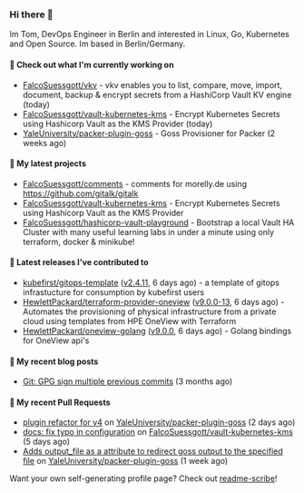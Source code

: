 ### Hi there 👋

Im Tom, DevOps Engineer in Berlin and interested in Linux, Go, Kubernetes and Open Source.
Im based in Berlin/Germany.

#### 👷 Check out what I'm currently working on

- [FalcoSuessgott/vkv](https://github.com/FalcoSuessgott/vkv) - vkv enables you to list, compare, move, import, document, backup &amp; encrypt secrets from a HashiCorp Vault KV engine (today)
- [FalcoSuessgott/vault-kubernetes-kms](https://github.com/FalcoSuessgott/vault-kubernetes-kms) - Encrypt Kubernetes Secrets using Hashicorp Vault as the KMS Provider (today)
- [YaleUniversity/packer-plugin-goss](https://github.com/YaleUniversity/packer-plugin-goss) - Goss Provisioner for Packer (2 weeks ago)

#### 🌱 My latest projects

- [FalcoSuessgott/comments](https://github.com/FalcoSuessgott/comments) - comments for morelly.de using https://github.com/gitalk/gitalk
- [FalcoSuessgott/vault-kubernetes-kms](https://github.com/FalcoSuessgott/vault-kubernetes-kms) - Encrypt Kubernetes Secrets using Hashicorp Vault as the KMS Provider
- [FalcoSuessgott/hashicorp-vault-playground](https://github.com/FalcoSuessgott/hashicorp-vault-playground) - Bootstrap a local Vault HA Cluster with many useful learning labs in under a minute using only terraform, docker &amp; minikube!

#### 🔭 Latest releases I've contributed to

- [kubefirst/gitops-template](https://github.com/kubefirst/gitops-template) ([v2.4.11](https://github.com/kubefirst/gitops-template/releases/tag/v2.4.11), 6 days ago) - a template of gitops infrastucture for consumption by kubefirst users
- [HewlettPackard/terraform-provider-oneview](https://github.com/HewlettPackard/terraform-provider-oneview) ([v9.0.0-13](https://github.com/HewlettPackard/terraform-provider-oneview/releases/tag/v9.0.0-13), 6 days ago) - Automates the provisioning of physical infrastructure from a private cloud using templates from HPE OneView with Terraform
- [HewlettPackard/oneview-golang](https://github.com/HewlettPackard/oneview-golang) ([v9.0.0](https://github.com/HewlettPackard/oneview-golang/releases/tag/v9.0.0), 6 days ago) - Golang bindings for OneView api&#39;s

#### 📜 My recent blog posts

- [Git: GPG sign multiple previous commits](https://morelly.de/post/20240328_git_gpg_sign_commits/) (3 months ago)

#### 🔨 My recent Pull Requests

- [plugin refactor for v4](https://github.com/YaleUniversity/packer-plugin-goss/pull/101) on [YaleUniversity/packer-plugin-goss](https://github.com/YaleUniversity/packer-plugin-goss) (2 days ago)
- [docs: fix typo in configuration](https://github.com/FalcoSuessgott/vault-kubernetes-kms/pull/75) on [FalcoSuessgott/vault-kubernetes-kms](https://github.com/FalcoSuessgott/vault-kubernetes-kms) (5 days ago)
- [Adds output_file as a attribute to redirect goss output to the specified file](https://github.com/YaleUniversity/packer-plugin-goss/pull/100) on [YaleUniversity/packer-plugin-goss](https://github.com/YaleUniversity/packer-plugin-goss) (1 week ago)

Want your own self-generating profile page? Check out [readme-scribe](https://github.com/muesli/readme-scribe)!
